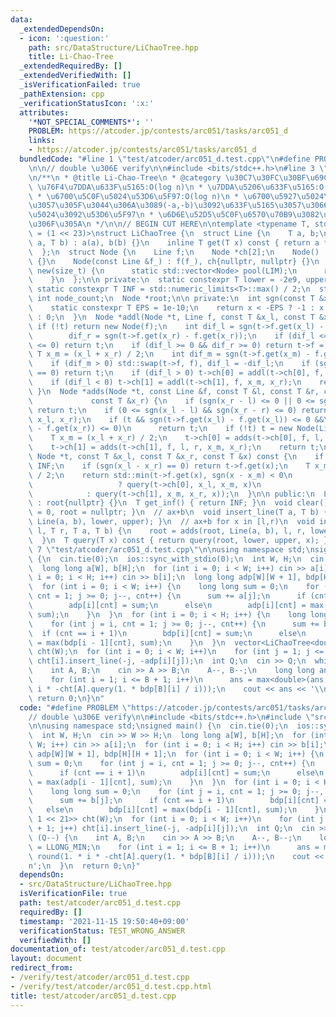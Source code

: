 ```yaml
---
data:
  _extendedDependsOn:
  - icon: ':question:'
    path: src/DataStructure/LiChaoTree.hpp
    title: Li-Chao-Tree
  _extendedRequiredBy: []
  _extendedVerifiedWith: []
  _isVerificationFailed: true
  _pathExtension: cpp
  _verificationStatusIcon: ':x:'
  attributes:
    '*NOT_SPECIAL_COMMENTS*': ''
    PROBLEM: https://atcoder.jp/contests/arc051/tasks/arc051_d
    links:
    - https://atcoder.jp/contests/arc051/tasks/arc051_d
  bundledCode: "#line 1 \"test/atcoder/arc051_d.test.cpp\"\n#define PROBLEM \"https://atcoder.jp/contests/arc051/tasks/arc051_d\"\
    \n\n// double \u306E verify\n\n#include <bits/stdc++.h>\n#line 3 \"src/DataStructure/LiChaoTree.hpp\"\
    \n/**\n * @title Li-Chao-Tree\n * @category \u30C7\u30FC\u30BF\u69CB\u9020\n *\
    \ \u76F4\u7DDA\u633F\u5165:O(log n)\n * \u7DDA\u5206\u633F\u5165:O(log^2 n)\n\
    \ * \u6700\u5C0F\u5024\u53D6\u5F97:O(log n)\n * \u6700\u5927\u5024\u53D6\u5F97\
    \u3057\u305F\u3044\u306A\u3089(-a,-b)\u3092\u633F\u5165\u3057\u3066-\u6700\u5C0F\
    \u5024\u3092\u53D6\u5F97\n * \u6D6E\u52D5\u5C0F\u6570\u70B9\u3082\u884C\u3051\u308B\
    \u306F\u305A\n */\n\n// BEGIN CUT HERE\n\ntemplate <typename T, std::size_t LIM\
    \ = (1 << 23)>\nstruct LiChaoTree {\n  struct Line {\n    T a, b;\n    Line(T\
    \ a, T b) : a(a), b(b) {}\n    inline T get(T x) const { return a * x + b; }\n\
    \  };\n  struct Node {\n    Line f;\n    Node *ch[2];\n    Node() : f(0, INF)\
    \ {}\n    Node(const Line &f_) : f(f_), ch{nullptr, nullptr} {}\n    void *operator\
    \ new(size_t) {\n      static std::vector<Node> pool(LIM);\n      return &pool[node_count++];\n\
    \    }\n  };\n\n private:\n  static constexpr T lower = -2e9, upper = 2e9;\n \
    \ static constexpr T INF = std::numeric_limits<T>::max() / 2;\n  static inline\
    \ int node_count;\n  Node *root;\n\n private:\n  int sgn(const T &x) const {\n\
    \    static constexpr T EPS = 1e-10;\n    return x < -EPS ? -1 : x > +EPS ? 1\
    \ : 0;\n  }\n  Node *addl(Node *t, Line f, const T &x_l, const T &x_r) {\n   \
    \ if (!t) return new Node(f);\n    int dif_l = sgn(t->f.get(x_l) - f.get(x_l)),\n\
    \        dif_r = sgn(t->f.get(x_r) - f.get(x_r));\n    if (dif_l <= 0 && dif_r\
    \ <= 0) return t;\n    if (dif_l >= 0 && dif_r >= 0) return t->f = f, t;\n   \
    \ T x_m = (x_l + x_r) / 2;\n    int dif_m = sgn(t->f.get(x_m) - f.get(x_m));\n\
    \    if (dif_m > 0) std::swap(t->f, f), dif_l = -dif_l;\n    if (sgn(x_l - x_m)\
    \ == 0) return t;\n    if (dif_l > 0) t->ch[0] = addl(t->ch[0], f, x_l, x_m);\n\
    \    if (dif_l < 0) t->ch[1] = addl(t->ch[1], f, x_m, x_r);\n    return t;\n \
    \ }\n  Node *adds(Node *t, const Line &f, const T &l, const T &r, const T &x_l,\n\
    \             const T &x_r) {\n    if (sgn(x_r - l) <= 0 || 0 <= sgn(x_l - r))\
    \ return t;\n    if (0 <= sgn(x_l - l) && sgn(x_r - r) <= 0) return addl(t, f,\
    \ x_l, x_r);\n    if (t && sgn(t->f.get(x_l) - f.get(x_l)) <= 0 &&\n        sgn(t->f.get(x_r)\
    \ - f.get(x_r)) <= 0)\n      return t;\n    if (!t) t = new Node(Line(0, INF));\n\
    \    T x_m = (x_l + x_r) / 2;\n    t->ch[0] = adds(t->ch[0], f, l, r, x_l, x_m);\n\
    \    t->ch[1] = adds(t->ch[1], f, l, r, x_m, x_r);\n    return t;\n  }\n  T query(const\
    \ Node *t, const T &x_l, const T &x_r, const T &x) const {\n    if (!t) return\
    \ INF;\n    if (sgn(x_l - x_r) == 0) return t->f.get(x);\n    T x_m = (x_l + x_r)\
    \ / 2;\n    return std::min(t->f.get(x), sgn(x - x_m) < 0\n                  \
    \                   ? query(t->ch[0], x_l, x_m, x)\n                         \
    \            : query(t->ch[1], x_m, x_r, x));\n  }\n\n public:\n  LiChaoTree()\
    \ : root{nullptr} {}\n  T get_inf() { return INF; }\n  void clear() { node_count\
    \ = 0, root = nullptr; }\n  // ax+b\n  void insert_line(T a, T b) { root = addl(root,\
    \ Line(a, b), lower, upper); }\n  // ax+b for x in [l,r)\n  void insert_segment(T\
    \ l, T r, T a, T b) {\n    root = adds(root, Line(a, b), l, r, lower, upper);\n\
    \  }\n  T query(T x) const { return query(root, lower, upper, x); }\n};\n#line\
    \ 7 \"test/atcoder/arc051_d.test.cpp\"\n\nusing namespace std;\nsigned main()\
    \ {\n  cin.tie(0);\n  ios::sync_with_stdio(0);\n  int W, H;\n  cin >> W >> H;\n\
    \  long long a[W], b[H];\n  for (int i = 0; i < W; i++) cin >> a[i];\n  for (int\
    \ i = 0; i < H; i++) cin >> b[i];\n  long long adp[W][W + 1], bdp[H][H + 1];\n\
    \  for (int i = 0; i < W; i++) {\n    long long sum = 0;\n    for (int j = i,\
    \ cnt = 1; j >= 0; j--, cnt++) {\n      sum += a[j];\n      if (cnt == i + 1)\n\
    \        adp[i][cnt] = sum;\n      else\n        adp[i][cnt] = max(adp[i - 1][cnt],\
    \ sum);\n    }\n  }\n  for (int i = 0; i < H; i++) {\n    long long sum = 0;\n\
    \    for (int j = i, cnt = 1; j >= 0; j--, cnt++) {\n      sum += b[j];\n    \
    \  if (cnt == i + 1)\n        bdp[i][cnt] = sum;\n      else\n        bdp[i][cnt]\
    \ = max(bdp[i - 1][cnt], sum);\n    }\n  }\n  vector<LiChaoTree<double, 1 << 21>>\
    \ cht(W);\n  for (int i = 0; i < W; i++)\n    for (int j = 1; j <= i + 1; j++)\
    \ cht[i].insert_line(-j, -adp[i][j]);\n  int Q;\n  cin >> Q;\n  while (Q--) {\n\
    \    int A, B;\n    cin >> A >> B;\n    A--, B--;\n    long long ans = LLONG_MIN;\n\
    \    for (int i = 1; i <= B + 1; i++)\n      ans = max<double>(ans, round(1. *\
    \ i * -cht[A].query(1. * bdp[B][i] / i)));\n    cout << ans << '\\n';\n  }\n \
    \ return 0;\n}\n"
  code: "#define PROBLEM \"https://atcoder.jp/contests/arc051/tasks/arc051_d\"\n\n\
    // double \u306E verify\n\n#include <bits/stdc++.h>\n#include \"src/DataStructure/LiChaoTree.hpp\"\
    \n\nusing namespace std;\nsigned main() {\n  cin.tie(0);\n  ios::sync_with_stdio(0);\n\
    \  int W, H;\n  cin >> W >> H;\n  long long a[W], b[H];\n  for (int i = 0; i <\
    \ W; i++) cin >> a[i];\n  for (int i = 0; i < H; i++) cin >> b[i];\n  long long\
    \ adp[W][W + 1], bdp[H][H + 1];\n  for (int i = 0; i < W; i++) {\n    long long\
    \ sum = 0;\n    for (int j = i, cnt = 1; j >= 0; j--, cnt++) {\n      sum += a[j];\n\
    \      if (cnt == i + 1)\n        adp[i][cnt] = sum;\n      else\n        adp[i][cnt]\
    \ = max(adp[i - 1][cnt], sum);\n    }\n  }\n  for (int i = 0; i < H; i++) {\n\
    \    long long sum = 0;\n    for (int j = i, cnt = 1; j >= 0; j--, cnt++) {\n\
    \      sum += b[j];\n      if (cnt == i + 1)\n        bdp[i][cnt] = sum;\n   \
    \   else\n        bdp[i][cnt] = max(bdp[i - 1][cnt], sum);\n    }\n  }\n  vector<LiChaoTree<double,\
    \ 1 << 21>> cht(W);\n  for (int i = 0; i < W; i++)\n    for (int j = 1; j <= i\
    \ + 1; j++) cht[i].insert_line(-j, -adp[i][j]);\n  int Q;\n  cin >> Q;\n  while\
    \ (Q--) {\n    int A, B;\n    cin >> A >> B;\n    A--, B--;\n    long long ans\
    \ = LLONG_MIN;\n    for (int i = 1; i <= B + 1; i++)\n      ans = max<double>(ans,\
    \ round(1. * i * -cht[A].query(1. * bdp[B][i] / i)));\n    cout << ans << '\\\
    n';\n  }\n  return 0;\n}"
  dependsOn:
  - src/DataStructure/LiChaoTree.hpp
  isVerificationFile: true
  path: test/atcoder/arc051_d.test.cpp
  requiredBy: []
  timestamp: '2021-11-15 19:50:40+09:00'
  verificationStatus: TEST_WRONG_ANSWER
  verifiedWith: []
documentation_of: test/atcoder/arc051_d.test.cpp
layout: document
redirect_from:
- /verify/test/atcoder/arc051_d.test.cpp
- /verify/test/atcoder/arc051_d.test.cpp.html
title: test/atcoder/arc051_d.test.cpp
---
```

